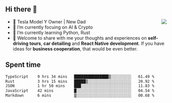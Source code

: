 ## Hi there 👋
<img align="right" src="https://github-readme-stats.vercel.app/api?username=ljunb&show_icons=true&icon_color=CE1D2D&text_color=718096&bg_color=00000000&hide_title=true&hide_border=true" />

- 🚗 Tesla Model Y Owner | New Dad
- 🔭 I’m currently focuing on AI & Crypto
- 🌱 I’m currently learning Python, Rust
- 💬 Welcome to share with me your thoughts and experiences on **self-driving tours**, **car detailing** and **React Native development**. If you have ideas for **business cooperation**, that would be even better.




## Spent time
<!--START_SECTION:waka-->

```txt
TypeScript    9 hrs 34 mins   ███████████████▒░░░░░░░░░   61.49 %
Rust          3 hrs 15 mins   █████▒░░░░░░░░░░░░░░░░░░░   20.92 %
JSON          1 hr 50 mins    ███░░░░░░░░░░░░░░░░░░░░░░   11.83 %
JavaScript    42 mins         █░░░░░░░░░░░░░░░░░░░░░░░░   04.54 %
Markdown      6 mins          ▒░░░░░░░░░░░░░░░░░░░░░░░░   00.68 %
```

<!--END_SECTION:waka-->
